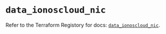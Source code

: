 # `data_ionoscloud_nic`

Refer to the Terraform Registory for docs: [`data_ionoscloud_nic`](https://registry.terraform.io/providers/ionos-cloud/ionoscloud/6.4.11/docs/data-sources/nic).
